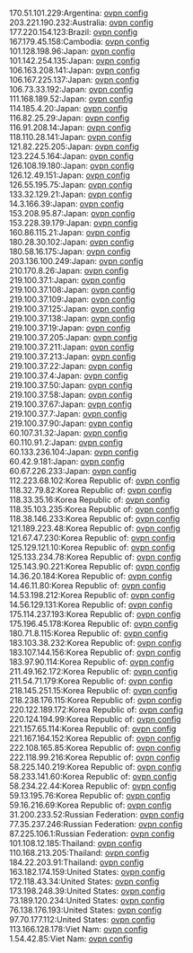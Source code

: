 170.51.101.229:Argentina: [ovpn config](vpn/170_51_101_229.ovpn)  
203.221.190.232:Australia: [ovpn config](vpn/203_221_190_232.ovpn)  
177.220.154.123:Brazil: [ovpn config](vpn/177_220_154_123.ovpn)  
167.179.45.158:Cambodia: [ovpn config](vpn/167_179_45_158.ovpn)  
101.128.198.96:Japan: [ovpn config](vpn/101_128_198_96.ovpn)  
101.142.254.135:Japan: [ovpn config](vpn/101_142_254_135.ovpn)  
106.163.208.141:Japan: [ovpn config](vpn/106_163_208_141.ovpn)  
106.167.225.137:Japan: [ovpn config](vpn/106_167_225_137.ovpn)  
106.73.33.192:Japan: [ovpn config](vpn/106_73_33_192.ovpn)  
111.168.189.52:Japan: [ovpn config](vpn/111_168_189_52.ovpn)  
114.185.4.20:Japan: [ovpn config](vpn/114_185_4_20.ovpn)  
116.82.25.29:Japan: [ovpn config](vpn/116_82_25_29.ovpn)  
116.91.208.14:Japan: [ovpn config](vpn/116_91_208_14.ovpn)  
118.110.28.141:Japan: [ovpn config](vpn/118_110_28_141.ovpn)  
121.82.225.205:Japan: [ovpn config](vpn/121_82_225_205.ovpn)  
123.224.5.164:Japan: [ovpn config](vpn/123_224_5_164.ovpn)  
126.108.19.180:Japan: [ovpn config](vpn/126_108_19_180.ovpn)  
126.12.49.151:Japan: [ovpn config](vpn/126_12_49_151.ovpn)  
126.55.195.75:Japan: [ovpn config](vpn/126_55_195_75.ovpn)  
133.32.129.21:Japan: [ovpn config](vpn/133_32_129_21.ovpn)  
14.3.166.39:Japan: [ovpn config](vpn/14_3_166_39.ovpn)  
153.208.95.87:Japan: [ovpn config](vpn/153_208_95_87.ovpn)  
153.228.39.179:Japan: [ovpn config](vpn/153_228_39_179.ovpn)  
160.86.115.21:Japan: [ovpn config](vpn/160_86_115_21.ovpn)  
180.28.30.102:Japan: [ovpn config](vpn/180_28_30_102.ovpn)  
180.58.16.175:Japan: [ovpn config](vpn/180_58_16_175.ovpn)  
203.136.100.249:Japan: [ovpn config](vpn/203_136_100_249.ovpn)  
210.170.8.26:Japan: [ovpn config](vpn/210_170_8_26.ovpn)  
219.100.37.1:Japan: [ovpn config](vpn/219_100_37_1.ovpn)  
219.100.37.108:Japan: [ovpn config](vpn/219_100_37_108.ovpn)  
219.100.37.109:Japan: [ovpn config](vpn/219_100_37_109.ovpn)  
219.100.37.125:Japan: [ovpn config](vpn/219_100_37_125.ovpn)  
219.100.37.138:Japan: [ovpn config](vpn/219_100_37_138.ovpn)  
219.100.37.19:Japan: [ovpn config](vpn/219_100_37_19.ovpn)  
219.100.37.205:Japan: [ovpn config](vpn/219_100_37_205.ovpn)  
219.100.37.211:Japan: [ovpn config](vpn/219_100_37_211.ovpn)  
219.100.37.213:Japan: [ovpn config](vpn/219_100_37_213.ovpn)  
219.100.37.22:Japan: [ovpn config](vpn/219_100_37_22.ovpn)  
219.100.37.4:Japan: [ovpn config](vpn/219_100_37_4.ovpn)  
219.100.37.50:Japan: [ovpn config](vpn/219_100_37_50.ovpn)  
219.100.37.58:Japan: [ovpn config](vpn/219_100_37_58.ovpn)  
219.100.37.67:Japan: [ovpn config](vpn/219_100_37_67.ovpn)  
219.100.37.7:Japan: [ovpn config](vpn/219_100_37_7.ovpn)  
219.100.37.90:Japan: [ovpn config](vpn/219_100_37_90.ovpn)  
60.107.31.32:Japan: [ovpn config](vpn/60_107_31_32.ovpn)  
60.110.91.2:Japan: [ovpn config](vpn/60_110_91_2.ovpn)  
60.133.236.104:Japan: [ovpn config](vpn/60_133_236_104.ovpn)  
60.42.9.181:Japan: [ovpn config](vpn/60_42_9_181.ovpn)  
60.67.226.233:Japan: [ovpn config](vpn/60_67_226_233.ovpn)  
112.223.68.102:Korea Republic of: [ovpn config](vpn/112_223_68_102.ovpn)  
118.32.79.82:Korea Republic of: [ovpn config](vpn/118_32_79_82.ovpn)  
118.33.35.16:Korea Republic of: [ovpn config](vpn/118_33_35_16.ovpn)  
118.35.103.235:Korea Republic of: [ovpn config](vpn/118_35_103_235.ovpn)  
118.38.146.233:Korea Republic of: [ovpn config](vpn/118_38_146_233.ovpn)  
121.189.223.48:Korea Republic of: [ovpn config](vpn/121_189_223_48.ovpn)  
121.67.47.230:Korea Republic of: [ovpn config](vpn/121_67_47_230.ovpn)  
125.129.121.10:Korea Republic of: [ovpn config](vpn/125_129_121_10.ovpn)  
125.133.234.78:Korea Republic of: [ovpn config](vpn/125_133_234_78.ovpn)  
125.143.90.221:Korea Republic of: [ovpn config](vpn/125_143_90_221.ovpn)  
14.36.20.184:Korea Republic of: [ovpn config](vpn/14_36_20_184.ovpn)  
14.46.11.80:Korea Republic of: [ovpn config](vpn/14_46_11_80.ovpn)  
14.53.198.212:Korea Republic of: [ovpn config](vpn/14_53_198_212.ovpn)  
14.56.129.131:Korea Republic of: [ovpn config](vpn/14_56_129_131.ovpn)  
175.114.237.193:Korea Republic of: [ovpn config](vpn/175_114_237_193.ovpn)  
175.196.45.178:Korea Republic of: [ovpn config](vpn/175_196_45_178.ovpn)  
180.71.8.115:Korea Republic of: [ovpn config](vpn/180_71_8_115.ovpn)  
183.103.38.232:Korea Republic of: [ovpn config](vpn/183_103_38_232.ovpn)  
183.107.144.156:Korea Republic of: [ovpn config](vpn/183_107_144_156.ovpn)  
183.97.90.114:Korea Republic of: [ovpn config](vpn/183_97_90_114.ovpn)  
211.49.162.172:Korea Republic of: [ovpn config](vpn/211_49_162_172.ovpn)  
211.54.71.179:Korea Republic of: [ovpn config](vpn/211_54_71_179.ovpn)  
218.145.251.15:Korea Republic of: [ovpn config](vpn/218_145_251_15.ovpn)  
218.238.176.115:Korea Republic of: [ovpn config](vpn/218_238_176_115.ovpn)  
220.122.189.172:Korea Republic of: [ovpn config](vpn/220_122_189_172.ovpn)  
220.124.194.99:Korea Republic of: [ovpn config](vpn/220_124_194_99.ovpn)  
221.157.65.114:Korea Republic of: [ovpn config](vpn/221_157_65_114.ovpn)  
221.167.164.152:Korea Republic of: [ovpn config](vpn/221_167_164_152.ovpn)  
222.108.165.85:Korea Republic of: [ovpn config](vpn/222_108_165_85.ovpn)  
222.118.99.216:Korea Republic of: [ovpn config](vpn/222_118_99_216.ovpn)  
58.225.140.219:Korea Republic of: [ovpn config](vpn/58_225_140_219.ovpn)  
58.233.141.60:Korea Republic of: [ovpn config](vpn/58_233_141_60.ovpn)  
58.234.22.44:Korea Republic of: [ovpn config](vpn/58_234_22_44.ovpn)  
59.13.195.76:Korea Republic of: [ovpn config](vpn/59_13_195_76.ovpn)  
59.16.216.69:Korea Republic of: [ovpn config](vpn/59_16_216_69.ovpn)  
31.200.233.52:Russian Federation: [ovpn config](vpn/31_200_233_52.ovpn)  
77.35.237.246:Russian Federation: [ovpn config](vpn/77_35_237_246.ovpn)  
87.225.106.1:Russian Federation: [ovpn config](vpn/87_225_106_1.ovpn)  
101.108.12.185:Thailand: [ovpn config](vpn/101_108_12_185.ovpn)  
110.168.213.205:Thailand: [ovpn config](vpn/110_168_213_205.ovpn)  
184.22.203.91:Thailand: [ovpn config](vpn/184_22_203_91.ovpn)  
163.182.174.159:United States: [ovpn config](vpn/163_182_174_159.ovpn)  
172.118.43.34:United States: [ovpn config](vpn/172_118_43_34.ovpn)  
173.198.248.39:United States: [ovpn config](vpn/173_198_248_39.ovpn)  
73.189.120.234:United States: [ovpn config](vpn/73_189_120_234.ovpn)  
76.138.176.193:United States: [ovpn config](vpn/76_138_176_193.ovpn)  
97.70.177.112:United States: [ovpn config](vpn/97_70_177_112.ovpn)  
113.166.128.178:Viet Nam: [ovpn config](vpn/113_166_128_178.ovpn)  
1.54.42.85:Viet Nam: [ovpn config](vpn/1_54_42_85.ovpn)  

